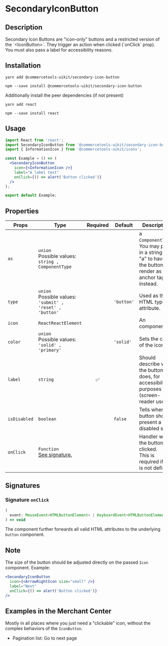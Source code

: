 <!-- THIS IS AN AUTOGENERATED FILE. DO NOT EDIT THIS FILE DIRECTLY. -->
<!-- This file is created by the `yarn generate-readme` script. -->

# SecondaryIconButton

## Description

Secondary Icon Buttons are "icon-only" buttons and a restricted version of the \`\<IconButton>\`. They trigger an action when clicked (\`onClick\` prop). You must also pass a label for accessibility reasons.

## Installation

```
yarn add @commercetools-uikit/secondary-icon-button
```

```
npm --save install @commercetools-uikit/secondary-icon-button
```

Additionally install the peer dependencies (if not present)

```
yarn add react
```

```
npm --save install react
```

## Usage

```jsx
import React from 'react';
import SecondaryIconButton from '@commercetools-uikit/secondary-icon-button';
import { InformationIcon } from '@commercetools-uikit/icons';

const Example = () => (
  <SecondaryIconButton
    icon={<InformationIcon />}
    label="A label text"
    onClick={() => alert('Button clicked')}
  />
);

export default Example;
```

## Properties

| Props        | Type                                                             | Required | Default    | Description                                                                                                         |
| ------------ | ---------------------------------------------------------------- | :------: | ---------- | ------------------------------------------------------------------------------------------------------------------- |
| `as`         | `union`<br/>Possible values:<br/>`string , ComponentType`        |          |            | a `ComponentType`. <br />&#xA;You may pass in a string like "a" to have the button render as an anchor tag instead. |
| `type`       | `union`<br/>Possible values:<br/>`'submit' , 'reset' , 'button'` |          | `'button'` | Used as the HTML type attribute.                                                                                    |
| `icon`       | `ReactReactElement`                                              |          |            | An <Icon /> component.                                                                                              |
| `color`      | `union`<br/>Possible values:<br/>`'solid' , 'primary'`           |          | `'solid'`  | Sets the color of the icon                                                                                          |
| `label`      | `string`                                                         |    ✅    |            | Should describe what the button does, for accessibility purposes (screen-reader users)                              |
| `isDisabled` | `boolean`                                                        |          | `false`    | Tells when the button should present a disabled state                                                               |
| `onClick`    | `Function`<br/>[See signature.](#signature-onClick)              |          |            | Handler when the button is clicked.&#xA;<br />&#xA;This is required if `as` is not defined.                         |

## Signatures

### Signature `onClick`

```ts
(
  event: MouseEvent<HTMLButtonElement> | KeyboardEvent<HTMLButtonElement>
) => void
```

The component further forwards all valid HTML attributes to the underlying `button` component.

## Note

The size of the button should be adjusted directly on the passed `Icon` component. Example:

```jsx
<SecondaryIconButton
  icon={<ArrowRightIcon size="small" />}
  label="Next"
  onClick={() => alert('Button clicked')}
/>
```

## Examples in the Merchant Center

Mostly in all places where you just need a "clickable" icon, without the complex behaviors of the `IconButton`.

- Pagination list: Go to next page
